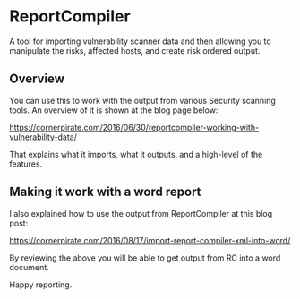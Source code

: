 # ReportCompiler
A tool for importing vulnerability scanner data and then allowing you to manipulate the risks, affected hosts, and create risk ordered output.

## Overview

You can use this to work with the output from various Security scanning tools. An overview of it is shown at the blog page below:

https://cornerpirate.com/2016/06/30/reportcompiler-working-with-vulnerability-data/

That explains what it imports, what it outputs, and a high-level of the features.

## Making it work with a word report

I also explained how to use the output from ReportCompiler at this blog post:

https://cornerpirate.com/2016/08/17/import-report-compiler-xml-into-word/

By reviewing the above you will be able to get output from RC into a word document.

Happy reporting.


